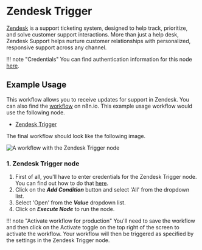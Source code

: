 # Zendesk Trigger

[Zendesk](https://www.zendesk.com/) is a support ticketing system, designed to help track, prioritize, and solve customer support interactions. More than just a help desk, Zendesk Support helps nurture customer relationships with personalized, responsive support across any channel.

!!! note "Credentials"
    You can find authentication information for this node [here](/integrations/credentials/zendesk/).


## Example Usage

This workflow allows you to receive updates for support in Zendesk. You can also find the [workflow](https://n8n.io/workflows/648) on n8n.io. This example usage workflow would use the following node.

- [Zendesk Trigger]()

The final workflow should look like the following image.

![A workflow with the Zendesk Trigger node](/_images/integrations/trigger-nodes/zendesktrigger/workflow.png)

### 1. Zendesk Trigger node

1. First of all, you'll have to enter credentials for the Zendesk Trigger node. You can find out how to do that [here](/integrations/credentials/zendesk/).
2. Click on the ***Add Condition*** button and select 'All' from the dropdown list.
3. Select 'Open' from the ***Value*** dropdown list.
4. Click on ***Execute Node*** to run the node.

!!! note "Activate workflow for production"
    You'll need to save the workflow and then click on the Activate toggle on the top right of the screen to activate the workflow. Your workflow will then be triggered as specified by the settings in the Zendesk Trigger node.

